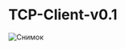# TCP-Client-v0.1
![Снимок](https://user-images.githubusercontent.com/58879890/127447714-aeef2fd0-b3ac-4e53-af62-1431f90bf76c.PNG)

